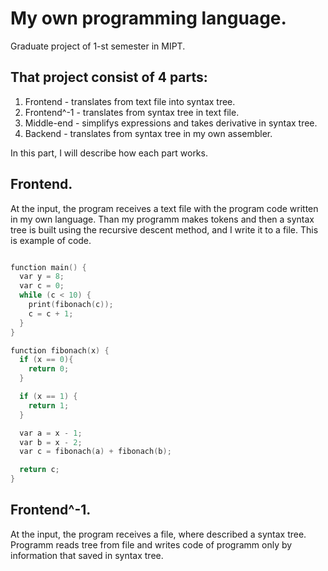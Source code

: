 # My own programming language.

Graduate project of 1-st semester in MIPT.

## That project consist of 4 parts:
1. Frontend - translates from text file into syntax tree.
2. Frontend^-1 - translates from syntax tree in text file.
3. Middle-end - simplifys expressions and takes derivative in syntax tree.
4. Backend - translates from syntax tree in my own assembler.

In this part, I will describe how each part works.

## Frontend.
At the input, the program receives a text file with the program code written in my own language.
Than my programm makes tokens and then a syntax tree is built using the recursive descent method, and I write it to a file.
This is example of code.

``` C++ 

function main() {
  var y = 8;
  var c = 0;
  while (c < 10) {
    print(fibonach(c));
    c = c + 1;
  }
}

function fibonach(x) {
  if (x == 0){
    return 0;
  }

  if (x == 1) {
    return 1;
  }

  var a = x - 1;
  var b = x - 2;
  var c = fibonach(a) + fibonach(b);

  return c;
}
```
## Frontend^-1.
At the input, the program receives a file, where described a syntax tree. Programm reads tree from file and writes code of programm only by information that saved in syntax tree.
